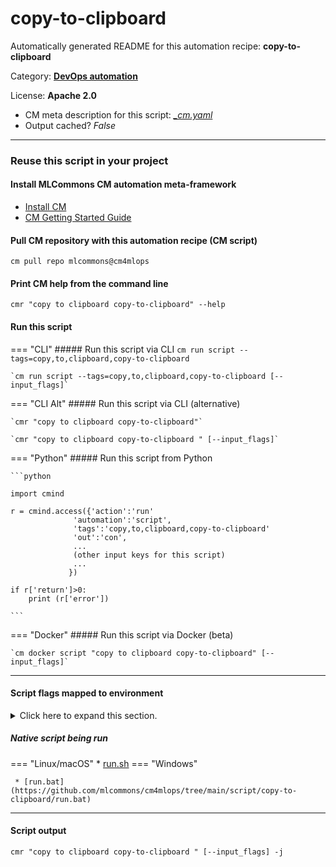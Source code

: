 # copy-to-clipboard
Automatically generated README for this automation recipe: **copy-to-clipboard**

Category: **[DevOps automation](..)**

License: **Apache 2.0**


* CM meta description for this script: *[_cm.yaml](https://github.com/mlcommons/cm4mlops/tree/main/script/copy-to-clipboard/_cm.yaml)*
* Output cached? *False*

---
### Reuse this script in your project

#### Install MLCommons CM automation meta-framework

* [Install CM](https://docs.mlcommons.org/ck/install)
* [CM Getting Started Guide](https://docs.mlcommons.org/ck/getting-started/)

#### Pull CM repository with this automation recipe (CM script)

```cm pull repo mlcommons@cm4mlops```

#### Print CM help from the command line

````cmr "copy to clipboard copy-to-clipboard" --help````

#### Run this script

=== "CLI"
    ##### Run this script via CLI
    `cm run script --tags=copy,to,clipboard,copy-to-clipboard`

    `cm run script --tags=copy,to,clipboard,copy-to-clipboard [--input_flags]`

=== "CLI Alt"
    ##### Run this script via CLI (alternative)

    `cmr "copy to clipboard copy-to-clipboard"`

    `cmr "copy to clipboard copy-to-clipboard " [--input_flags]`


=== "Python"
    ##### Run this script from Python


    ```python

    import cmind

    r = cmind.access({'action':'run'
                  'automation':'script',
                  'tags':'copy,to,clipboard,copy-to-clipboard'
                  'out':'con',
                  ...
                  (other input keys for this script)
                  ...
                 })

    if r['return']>0:
        print (r['error'])

    ```


=== "Docker"
    ##### Run this script via Docker (beta)

    `cm docker script "copy to clipboard copy-to-clipboard" [--input_flags]`

___


#### Script flags mapped to environment
<details>
<summary>Click here to expand this section.</summary>

* `--add_quotes=value`  &rarr;  `CM_COPY_TO_CLIPBOARD_TEXT_ADD_QUOTES=value`
* `--q=value`  &rarr;  `CM_COPY_TO_CLIPBOARD_TEXT_ADD_QUOTES=value`
* `--t=value`  &rarr;  `CM_COPY_TO_CLIPBOARD_TEXT=value`
* `--text=value`  &rarr;  `CM_COPY_TO_CLIPBOARD_TEXT=value`

**Above CLI flags can be used in the Python CM API as follows:**

```python
r=cm.access({... , "add_quotes":...}
```

</details>


##### Native script being run
=== "Linux/macOS"
     * [run.sh](https://github.com/mlcommons/cm4mlops/tree/main/script/copy-to-clipboard/run.sh)
=== "Windows"

     * [run.bat](https://github.com/mlcommons/cm4mlops/tree/main/script/copy-to-clipboard/run.bat)
___
#### Script output
`cmr "copy to clipboard copy-to-clipboard " [--input_flags] -j`